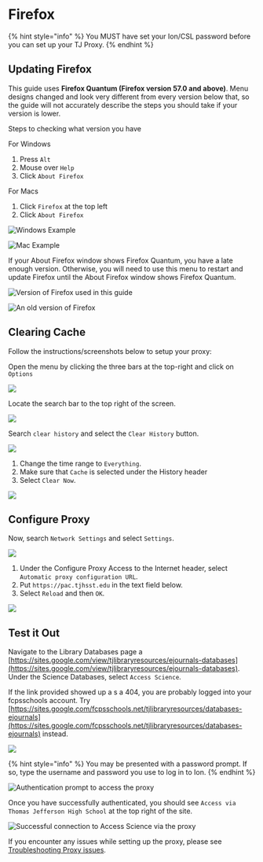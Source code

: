# Firefox

{% hint style="info" %}
You MUST have set your Ion/CSL password before you can set up your TJ Proxy.
{% endhint %}

## Updating Firefox

This guide uses **Firefox Quantum (Firefox version 57.0 and above)**.  Menu designs changed and look very different from every version below that, so the guide will not accurately describe the steps you should take if your version is lower.

Steps to checking what version you have&#x20;

For Windows

1. Press `Alt`
2. Mouse over `Help`
3. Click `About Firefox`

For Macs

1. Click `Firefox` at the top left
2. Click `About Firefox`

![Windows Example](../../.gitbook/assets/updatefirefox-1.png)

![Mac Example](<../../.gitbook/assets/Screen Shot 2019-05-06 at 9.40.44 PM.png>)

If your About Firefox window shows Firefox Quantum, you have a late enough version.  Otherwise, you will need to use this menu to restart and update Firefox until the About Firefox window shows Firefox Quantum.

![Version of Firefox used in this guide](../../.gitbook/assets/updatefirefox-2.png)

![An old version of Firefox ](../../.gitbook/assets/updatefirefox-3.png)

## Clearing Cache

Follow the instructions/screenshots below to setup your proxy:

Open the menu by clicking the three bars at the top-right and click on `Options`

![](../../.gitbook/assets/firefox-1.png)

Locate the search bar to the top right of the screen.

![](../../.gitbook/assets/firefox-2.png)

Search `clear history` and select the `Clear History` button.

![](../../.gitbook/assets/firefox-3.png)

1. Change the time range to `Everything`.
2. Make sure that `Cache` is selected under the History header
3. Select `Clear Now`.

![](../../.gitbook/assets/firefox-4.png)

## Configure Proxy

Now, search `Network Settings` and select `Settings`.

![](../../.gitbook/assets/firefox-5.png)

1. Under the Configure Proxy Access to the Internet header, select `Automatic proxy configuration URL`.
2. Put `https://pac.tjhsst.edu` in the text field below.
3. Select `Reload` and then `OK`.

![](../../.gitbook/assets/firefox-6.png)

## Test it Out

Navigate to the Library Databases page a [https://sites.google.com/view/tjlibraryresources/ejournals-databases](https://sites.google.com/view/tjlibraryresources/ejournals-databases).  Under the Science Databases, select `Access Science`.

If the link provided showed up a s a 404, you are probably logged into your fcpsschools account.  Try [https://sites.google.com/fcpsschools.net/tjlibraryresources/databases-ejournals](https://sites.google.com/fcpsschools.net/tjlibraryresources/databases-ejournals) instead.

![](../../.gitbook/assets/firefox-7.png)

{% hint style="info" %}
You may be presented with a password prompt. If so, type the username and password you use to log in to Ion.
{% endhint %}

![Authentication prompt to access the proxy](../../.gitbook/assets/firefox-8.png)

Once you have successfully authenticated, you should see `Access via Thomas Jefferson High School` at the top right of the site.

![Successful connection to Access Science via the proxy](../../.gitbook/assets/firefox-9.png)

If you encounter any issues while setting up the proxy, please see [Troubleshooting Proxy issues](troubleshooting-proxy-issues.md).
